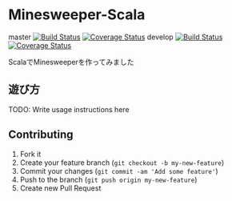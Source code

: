 Minesweeper-Scala
==================
master [![Build Status](https://travis-ci.org/kurochan/minesweeper-scala.svg?branch=master)](https://travis-ci.org/kurochan/minesweeper-scala)
[![Coverage Status](https://coveralls.io/repos/kurochan/minesweeper-scala/badge.png?branch=master)](https://coveralls.io/r/kurochan/minesweeper-scala?branch=master)
develop [![Build Status](https://travis-ci.org/kurochan/minesweeper-scala.svg?branch=develop)](https://travis-ci.org/kurochan/minesweeper-scala)
[![Coverage Status](https://coveralls.io/repos/kurochan/minesweeper-scala/badge.png?branch=develop)](https://coveralls.io/r/kurochan/minesweeper-scala?branch=develop)

ScalaでMinesweeperを作ってみました

## 遊び方

TODO: Write usage instructions here

## Contributing

1. Fork it
2. Create your feature branch (`git checkout -b my-new-feature`)
3. Commit your changes (`git commit -am 'Add some feature'`)
4. Push to the branch (`git push origin my-new-feature`)
5. Create new Pull Request
